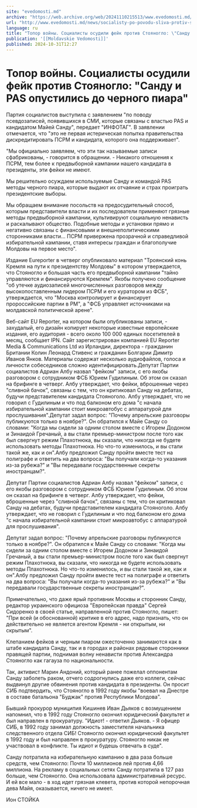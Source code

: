 ```yaml
---
site: "evedomosti.md"
archive: "https://web.archive.org/web/20241110215513/www.evedomosti.md/news/socialisty-po-povodu-sliva-protiv-stoyanoglo-sandu-i-komanda"
url: "http://www.evedomosti.md/news/socialisty-po-povodu-sliva-protiv-stoyanoglo-sandu-i-komanda"
language: ru
title: "Топор войны. Социалисты осудили фейк против Стояногло: \"Санду и PAS опустились до черного пиара\""
publication: '[[Moldavskie Vedomosti]]'
published: 2024-10-31T12:27
---
```


# Топор войны. Социалисты осудили фейк против Стояногло: "Санду и PAS опустились до черного пиара"

Партия социалистов выступила с заявлением "по поводу псевдозаписей, появившихся в СМИ, которые связаны с властью PAS и кандидатом Майей Санду", передает "ИНФОТАГ". В заявлении отмечается, что "это не первая истерическая попытка правительства дискредитировать ПСРМ и кандидата, которого она поддерживает".

"Мы официально заявляем, что эти так называемые записи сфабрикованы, - говорится в обращении. - Никакого отношения к ПСРМ, тем более к предвыборной кампании нашего кандидата в президенты, эти фейки не имеют.

Мы решительно осуждаем используемые Санду и командой PAS методы черного пиара, которые выдают их отчаяние и страх проиграть президентские выборы.

Мы обращаем внимание посольств на предосудительный способ, которым представители власти и их последователи применяют грязные методы предвыборной кампании, культивируют социальную ненависть и раскалывают общество. Подобные методы и установки прямо и негативно связаны с финансовыми и внешнеполитическими сторонниками власти... ПСРМ привержена прозрачной и справедливой избирательной кампании, ставя интересы граждан и благополучие Молдовы на первое место".

Издание Eureporter в четверг опубликовало материал "Троянский конь Кремля на пути к президентству Молдовы" в котором утверждается, что Стояногло и большая часть его предвыборной кампании "тайно управляются и финансируются Кремлем". Якобы получено сообщение "об утечке аудиозаписей многочисленных разговоров между высокопоставленным лидером ПСРМ и его куратором из ФСБ", утверждается, что "Москва контролирует и финансирует пророссийские партии в РМ", а "ФСБ управляет источниками на молдавской политической арене".

Веб-сайт EU Reporter, на котором были опубликованы записи, - захудалый, его дизайн копирует некоторые известные европейские издания, его аудитория - всего около 100 000 единых посетителей в месяц, сообщает IPN. Сайт зарегистрирован компанией EU Reporter Media & Communications Ltd из Ирландии, директора - гражданин Британии Колин Леонард Стивенс и гражданин Болгарии Димитр Иванов Янков. Материалы содержат несколько аудиофайлов, голоса и личности собеседников сложно идентифицировать.Депутат Партии социалистов Адриан Албу назвал "фейком" записи, с его якобы разговором с сотрудником ФСБ Юрием Гудилиным. Об этом он сказал на брифинге в четверг. Албу утверждает, что фейки, вброшенные через "сливной бачок", связаны с тем, что он критиковал Санду на дебатах, будучи представителем кандидата Стояноголо. Албу утверждает, что не говорил с Гудилиным и что под балконом его дома "с начала избирательной кампании стоит микроавтобус с аппаратурой для прослушивания".Депутат задал вопрос: "Почему апрельские разговоры публикуются только в ноябре?". Он обратился к Майе Санду со словами: "Когда мы сидели за одним столом вместе с Игорем Додоном и Зинаидой Гречаный, а вы стали премьер-министром после того как был свергнут режим Плахотнюка, вы сказали, что никогда не будете использовать методы Плахотнюка. Но что-то изменилось, и вы стали такой же, как и он".Албу предложил Санду пройти вместе тест на полиграфе и ответить на два вопроса: "Вы получали когда-то указания из-за рубежа?" и "Вы передавали государственные секреты иностранцам?".

Депутат Партии социалистов Адриан Албу назвал "фейком" записи, с его якобы разговором с сотрудником ФСБ Юрием Гудилиным. Об этом он сказал на брифинге в четверг. Албу утверждает, что фейки, вброшенные через "сливной бачок", связаны с тем, что он критиковал Санду на дебатах, будучи представителем кандидата Стояноголо. Албу утверждает, что не говорил с Гудилиным и что под балконом его дома "с начала избирательной кампании стоит микроавтобус с аппаратурой для прослушивания".

Депутат задал вопрос: "Почему апрельские разговоры публикуются только в ноябре?". Он обратился к Майе Санду со словами: "Когда мы сидели за одним столом вместе с Игорем Додоном и Зинаидой Гречаный, а вы стали премьер-министром после того как был свергнут режим Плахотнюка, вы сказали, что никогда не будете использовать методы Плахотнюка. Но что-то изменилось, и вы стали такой же, как и он".Албу предложил Санду пройти вместе тест на полиграфе и ответить на два вопроса: "Вы получали когда-то указания из-за рубежа?" и "Вы передавали государственные секреты иностранцам?".

Примечательно, что даже ярый противник Москвы и сторонник Санду, редактор украинского официоза "Европейская правда" Сергей Сидоренко в своей статье, направленной против Стояногло, пишет: "При всей (и обоснованной) критике в его адрес, надо признать, что он действительно не является агентом Кремля - ни открытым, ни скрытым".

Клепанием фейков и черным пиаром ожесточенно занимаются как в штабе кандидата Санду, так и в городах и районах рядовые сторонники правящей партии, поднимая волну ненависти против Александра Стояногло как гагауза по национальности.

Так, активист Марин Андоний, который ранее пожелал оппонентам Санду заболеть раком, отчего содрогнулись даже его коллеги, сейчас выдвинул другие обвинения против кандидата в президенты. Он просит СИБ подтвердить, что Стояногло в 1992 году якобы "воевал на Днестре в составе батальона "Буджак" против Республики Молдова".

Бывший прокурор муниципия Кишинев Иван Дьяков с возмущением напомнил, что в 1992 году Стояногло окончил юридический факультет и был направлен в прокуратуру. "Идиот! - ответил Дьяков. - Я офицер СИБ, в 1992 году занимал должность заместителя начальника следственного отдела СИБ! Стояногло окончил юридический факультет в 1992 году и был направлен в прокуратуру. Стояногло никак не участвовал в конфликте. Ты идиот и будешь отвечать в суде".

Санду потратила на избирательную кампанию в два раза больше средств, чем Стояногло: Почти 10 миллионов лей против 4,66 миллиона. На рекламу в социальных сетях Санду потратила в 127 раз больше, чем Стояногло. Она использовала административный ресурс. И ей все мало - в ход идет грязная клевета, против которой непорочная дева Майя, оказывается, ничего не имеет.

Ион СТОЙКА